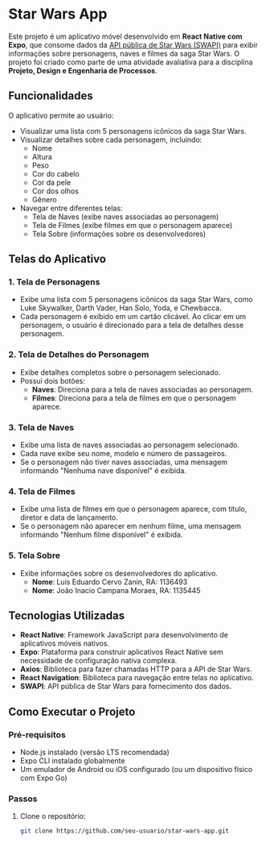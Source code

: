 # Star Wars App

Este projeto é um aplicativo móvel desenvolvido em **React Native com Expo**, que consome dados da [API pública de Star Wars (SWAPI)](https://swapi.dev/) para exibir informações sobre personagens, naves e filmes da saga Star Wars. O projeto foi criado como parte de uma atividade avaliativa para a disciplina **Projeto, Design e Engenharia de Processos**.

## Funcionalidades

O aplicativo permite ao usuário:
- Visualizar uma lista com 5 personagens icônicos da saga Star Wars.
- Visualizar detalhes sobre cada personagem, incluindo:
  - Nome
  - Altura
  - Peso
  - Cor do cabelo
  - Cor da pele
  - Cor dos olhos
  - Gênero
- Navegar entre diferentes telas:
  - Tela de Naves (exibe naves associadas ao personagem)
  - Tela de Filmes (exibe filmes em que o personagem aparece)
  - Tela Sobre (informações sobre os desenvolvedores)

## Telas do Aplicativo

### 1. **Tela de Personagens**
- Exibe uma lista com 5 personagens icônicos da saga Star Wars, como Luke Skywalker, Darth Vader, Han Solo, Yoda, e Chewbacca.
- Cada personagem é exibido em um cartão clicável. Ao clicar em um personagem, o usuário é direcionado para a tela de detalhes desse personagem.

### 2. **Tela de Detalhes do Personagem**
- Exibe detalhes completos sobre o personagem selecionado.
- Possui dois botões:
  - **Naves**: Direciona para a tela de naves associadas ao personagem.
  - **Filmes**: Direciona para a tela de filmes em que o personagem aparece.

### 3. **Tela de Naves**
- Exibe uma lista de naves associadas ao personagem selecionado.
- Cada nave exibe seu nome, modelo e número de passageiros.
- Se o personagem não tiver naves associadas, uma mensagem informando "Nenhuma nave disponível" é exibida.

### 4. **Tela de Filmes**
- Exibe uma lista de filmes em que o personagem aparece, com título, diretor e data de lançamento.
- Se o personagem não aparecer em nenhum filme, uma mensagem informando "Nenhum filme disponível" é exibida.

### 5. **Tela Sobre**
- Exibe informações sobre os desenvolvedores do aplicativo.
  - **Nome**: Luis Eduardo Cervo Zanin, RA: 1136493
  - **Nome**: João Inacio Campana Moraes, RA: 1135445

## Tecnologias Utilizadas

- **React Native**: Framework JavaScript para desenvolvimento de aplicativos móveis nativos.
- **Expo**: Plataforma para construir aplicativos React Native sem necessidade de configuração nativa complexa.
- **Axios**: Biblioteca para fazer chamadas HTTP para a API de Star Wars.
- **React Navigation**: Biblioteca para navegação entre telas no aplicativo.
- **SWAPI**: API pública de Star Wars para fornecimento dos dados.

## Como Executar o Projeto

### Pré-requisitos

- Node.js instalado (versão LTS recomendada)
- Expo CLI instalado globalmente
- Um emulador de Android ou iOS configurado (ou um dispositivo físico com Expo Go)

### Passos

1. Clone o repositório:
   ```bash
   git clone https://github.com/seu-usuario/star-wars-app.git
